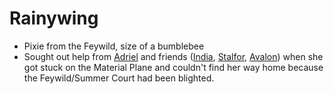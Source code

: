 # Rainywing
- Pixie from the Feywild, size of a bumblebee
- Sought out help from [Adriel](Adriel.md) and friends ([India](PCs/Current/India.md), [Stalfor](PCs/Current/Stalfor.md), [Avalon](PCs/Current/Avalon.md)) when she got stuck on the Material Plane and couldn't find her way home because the Feywild/Summer Court had been blighted.